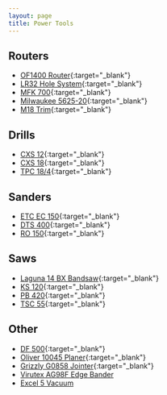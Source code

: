 ```yaml
---
layout: page
title: Power Tools
---
```

  
## Routers
- [OF1400 Router](manuals/of1400_manual.pdf){:target="_blank"}
- [LR32 Hole System](manuals/lr32_manual.PDF){:target="_blank"}
- [MFK 700](manuals/mfk700.pdf){:target="_blank"}
- [Milwaukee 5625-20](manuals/5625_router.pdf){:target="_blank"}
- [M18 Trim](manuals/m18trim.pdf){:target="_blank"}

## Drills
- [CXS 12](manuals/cxs12.pdf){:target="_blank"}
- [CXS 18](manuals/cxs18.pdf){:target="_blank"}
- [TPC 18/4](manuals/tcp.pdf){:target="_blank"}

## Sanders
- [ETC EC 150](manuals/ec150.pdf){:target="_blank"}
- [DTS 400](manuals/dts400.pdf){:target="_blank"}
- [RO 150](manuals/ro150.pdf){:target="_blank"}

## Saws
- [Laguna 14 BX Bandsaw](manuals/bandsaw.pdf){:target="_blank"}
- [KS 120](manuals/ks120.pdf){:target="_blank"}
- [PB 420](manuals/ps420.pdf){:target="_blank"}
- [TSC 55](manuals/tsc55.pdf){:target="_blank"}

## Other
- [DF 500](manuals/df500.pdf){:target="_blank"}
- [Oliver 10045 Planer](manuals/planer.pdf){:target="_blank"}
- [Grizzly G0858 Jointer](manuals/jointer.pdf){:target="_blank"}
- [Virutex AG98F Edge Bander](manuals/ag98f_edgebander.pdf)
- [Excel 5 Vacuum](manuals/excel5_vac.pdf)